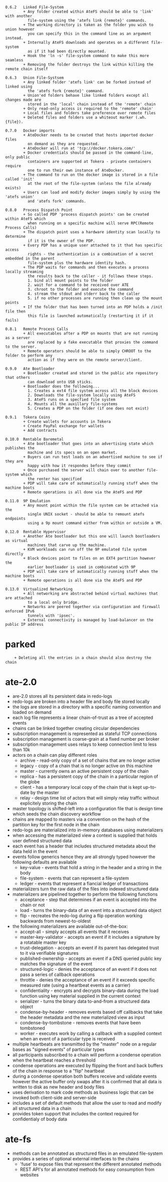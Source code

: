 ```
0.6.2   Linked File-System
        + Any folder created within AteFS should be able to 'link' with another
          file-system using the 'atefs link {remote}' commands.
        + The working directory is taken as the folder you wish to union however
          you can specify this in the command line as an argument instead.
        + Internally AteFS downloads and operates on a different file-system
          as if it had been directly mounted.
        + Hook the 'ln -s' file-system command to make this more seamless
        + Removing the folder destroys the link within killing the remote chain itself

0.6.3   Union File-Systsem
        + Any linked folder 'atefs link' can be forked instead of linked using
          the 'atefs fork {remote}' command.
        + Union'ed folders behave like linked folders except all changes made are
          stored in the 'local' chain instead of the 'remote' chain
        + Only read-only access is required to the 'remote' chain'
        + Local files and folders take preference over remote files
        + Deleted files and folders use a whiteout marker (.wh.{file}).

0.7.0   Docker imports
        + AteDocker needs to be created that hosts imported docker files
          on demand as they are requested.
        + AteDocker will run at 'tcp://docker.tokera.com/'
        + Docker credentials should be passed in the command-line, only public
          containers are supported at Tokera - private containers require
          one to run their own instance of AteDocker.
        + The command to run on the docker image is stored in a file called 'init'
          at the root of the file-system (unless the file already exists)
        + Users can load and modify docker images simply by using the 'atefs union'
          and 'atefs fork' commands.

0.8.0   Process Dispatch Point
        + So called PDP 'process dispatch points' can be created within AteFS which
          when running on a specific machine will serve RPC(Remote Process Calls)
        + The dispatch point uses a hardware identity scan locally to determine
          if it is the owner of the PDP.
        + Every PDP has a unique user attached to it that has specific access
          rights - the authentication is a combination of a secret embedded in the parent
          file-system plus the hardware identity hash.
        + The PDP waits for commands and then executes a process locally streaming
          the results back to the caller - it follows these steps.
          1. bind all mount points to the folder
          2. wait for a command to be received over ATE
          3. chroot to the folder and execute the command
          4. stream the stdout and stderr back to the caller
          5. if no other processes are running then clean up the mount points
        + If the folder that has been turned into an PDP holds a /init file then
          this file is launched automatically (restarting it if it fails)

0.8.1   Remote Process Calls
        + All executables after a PDP on mounts that are not running as a server
          are replaced by a fake executable that proxies the command to the server.
        + Remote operators should be able to simply CHROOT to the folder to perform any
          action as if they were on the remote server/client.

0.9.0   Ate Bootloader
        + Bootloader created and stored in the public ate repository that others
          can download onto USB sticks.
        + Bootloader does the following...
          1. Creates a ext4 file system across all the block devices
          2. Downloads the file-system locally using AteFS
          3. AteFS runs on a specfied file system
          4. Mounts all the auxillary file-systems
          5. Creates a PDP on the folder (if one does not exist)

0.9.1   Tokera Coins
        + Create wallets for accounts in Tokera
        + Create PayPal exchange for wallets
        + Add contracts

0.10.0  Rentable Baremetal
        + Ate bootloader that goes into an advertising state which publishes the
          machine and its specs on an open market.
        + Buyers can run test loads on an advertised machine to see if they are
          happy with how it respondes before they commit
        + Once purchased the server will chain over to another file-system which
          the renter has specified
        + PDP will take care of automatically running stuff when the machine boots
        + Remote operations is all done via the AteFS and PDP

0.11.0  9P Emulation
        + Any mount point within the file system can be attached via the
          single UNIX socket - should be able to remount atefs endpoints
          using a 9p mount command either from within or outside a VM.

0.12.0  Rentable Hypervisor
        + Another Ate bootloader but this one will launch bootloaders as virtual
          machines that carve up the machine.
        + KVM workloads can run off the 9P emulated file system directly
        + Block devices point to files on an EXT4 partition however the
          earlier bootloader is used in combinated with 9P
        + PDP will take care of automatically running stuff when the machine boots
        + Remote operations is all done via the AteFS and PDP

0.13.0  Virtualized Networking
        + All networking are abstracted behind virtual machines that are attached
          to a local only bridge.
        + Networks are peered together via configuration and firewall enforced IPv6
          tunnels with 'ipsec'.
        + External connectivity is managed by load-balancer on the public IP address
```

parked
======

        + Deleting all the entries in a chain should also destroy the chain

ate-2.0
=======

- are-2.0 stores all its persistent data in redo-logs
- redo-logs are broken into a header file and body file stored locally
- the logs are stored in a directory with a specific naming convention and loaded on demand
- each log file represents a linear chain-of-trust as a tree of accepted events
- chains can be linked together creating circular dependencies
- subscription management is represented as stateful TCP connections
- subscription management is coarse-grain at a fixed number per broker
- subscription management uses relays to keep connection limit to less than 10k
- actors on a chain can play different roles
  + archive - read-only copy of a set of chains that are no longer active
  + legacy - copy of a chain that is no longer active on this machine
  + master - currently owns an active persistent copy of the chain
  + replica - has a persistent copy of the chain in a particular region of the globe
  + client - has a temporary local copy of the chain that is kept up-to-date by the master
  + relay - design time list of actors that will simply relay traffic without explicitely storing the chain
- master topology is shifted-left into a configuration file that is design time which seeds the chain discovery workflow
- chains are mapped to masters via a convention on the hash of the partition key for the first node in the chain
- redo-logs are materialized into in-memory databases using materializers
- when accessing the materialized view a context is supplied that holds user defined structured data
- each event has a header that includes structured metadata about the data held in the event
- events follow generics hence they are all strongly typed however the following defaults are available
  + key-value - events that hold a string in the header and a string in the body
  + file-system - events that can represent a file-system
  + ledger - events that represent a fiancial ledger of transactions
- materializers turn the raw data of the files into indexed structured data
- materializers are pipelined together to perform the following functions
  + acceptance - step that determines if an event is accepted into the chain or not
  + load - turns the binary-data of an event into a structured data object
  + flip - recreates the redo-log during a flip operation working backwards from newest-to-oldest
- the following materializers are available out-of-the-box:
  + accept-all - simply accepts all events that it receives
  + master-key-validator - accepts an event if it includes a signature by a rotatable master key
  + trust-delegation - accepts an event if its parent has delegated trust to it via verifiable signatures
  + published-ownership - accepts an event if a DNS queried public key matches the signature of the event
  + structured-logic - denies the acceptance of an event if it does not pass a series of callback operations
  + throttle - denies the acceptance of an event if it exceeds specific measured rate (using a heartbeat events as a carrier)
  + confidentiality - encrypts and decrypts binary-data during the load function using key material supplied in the current context
  + serializer - turns the binary data to-and-from a structured data object
  + condense-by-header - removes events based off callbacks that take the header metadata and the new materialized view as input
  + condense-by-tombstone - removes events that have been tombstoned
  + worker - executes work by calling a callback with a supplied context when an event of a particular type is received
- multiple heartbeats are transmitted by the "master" node on a regular bases as "signed events" of particular types
- all participants subscribed to a chain will perform a condense operation when the heartbeat reaches a threshold
- condense operations are executed by flipping the front and back buffers of the chain in response to a "flip" heartbeat
- during a condense operation both buffers receive and validate events however the active buffer only swaps after
  it is confirmed that all data is written to disk as new header and body files
- uses derivation to mark code methods as business logic that can be invoked both client-side and server-side
- includes a set of default methods that allow the user to read and modify all structured data in a chain
- provides token support that includes the context required for confidentialy of body data

ate-fs
======
- methods can be annotated as structured files in an emulated file-system
- provides a series of optional external interfaces to the chains
   + 'fuse' to expose files that represent the different annotated methods
   + REST API's for all annotated methods for easy consumption from websites